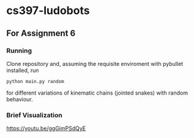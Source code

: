 # cs397-ludobots

## For Assignment 6

### Running
Clone repository and, assuming the requisite enviroment with pybullet installed, run
```
python main.py random
```
for different variations of kinematic chains (jointed snakes) with random behaviour.

### Brief Visualization

https://youtu.be/ggGimPSdQyE
